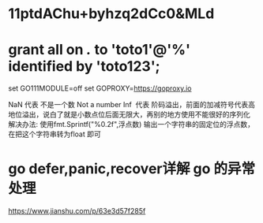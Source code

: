 # 11ptdAChu+byhzq2dCc0&MLd
# grant all on *.* to 'toto1'@'%' identified by 'toto123';
set GO111MODULE=off
set GOPROXY=https://goproxy.io


NaN 代表 不是一个数 Not a number
Inf  代表 阶码溢出，前面的加减符号代表高地位溢出，说白了就是小数点位后面无限大，再别的地方使用不能很好的序列化
解决办法:
使用fmt.Sprintf("%0.2f",浮点数) 输出一个字符串的固定位的浮点数，在把这个字符串转为float 即可

# go defer,panic,recover详解 go 的异常处理
https://www.jianshu.com/p/63e3d57f285f 